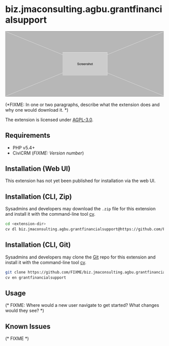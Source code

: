 # biz.jmaconsulting.agbu.grantfinancialsupport

![Screenshot](/images/screenshot.png)

(*FIXME: In one or two paragraphs, describe what the extension does and why one would download it. *)

The extension is licensed under [AGPL-3.0](LICENSE.txt).

## Requirements

* PHP v5.4+
* CiviCRM (*FIXME: Version number*)

## Installation (Web UI)

This extension has not yet been published for installation via the web UI.

## Installation (CLI, Zip)

Sysadmins and developers may download the `.zip` file for this extension and
install it with the command-line tool [cv](https://github.com/civicrm/cv).

```bash
cd <extension-dir>
cv dl biz.jmaconsulting.agbu.grantfinancialsupport@https://github.com/FIXME/biz.jmaconsulting.agbu.grantfinancialsupport/archive/master.zip
```

## Installation (CLI, Git)

Sysadmins and developers may clone the [Git](https://en.wikipedia.org/wiki/Git) repo for this extension and
install it with the command-line tool [cv](https://github.com/civicrm/cv).

```bash
git clone https://github.com/FIXME/biz.jmaconsulting.agbu.grantfinancialsupport.git
cv en grantfinancialsupport
```

## Usage

(* FIXME: Where would a new user navigate to get started? What changes would they see? *)

## Known Issues

(* FIXME *)
